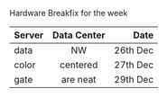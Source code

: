 Hardware Breakfix for the week


| Server        | Data Center           | Date  		|
| ------------- |:--------------------: | -----:		|
| data      	| NW 					|  26th Dec 	|
| color 	    | centered      		|  27th Dec		|
| gate 			| are neat      		|  29th Dec 	|